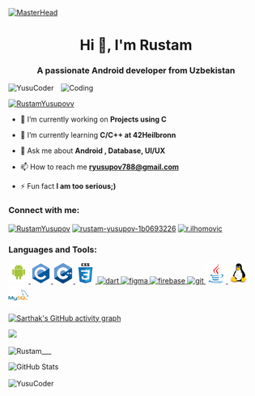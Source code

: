[![MasterHead](https://1.bp.blogspot.com/-7A4WynwLsMw/XbBpCXG8fHI/AAAAAAAAMt4/uOa1bpLskYgrwGbllhSu2SDj_Mig8SXJQCLcBGAsYHQ/s1600/2000_600px.gif)](https://github.com/YusuCoder/)
<h1 align="center">Hi 👋, I'm Rustam</h1>
<h3 align="center">A passionate Android developer from Uzbekistan</h3>
<img align="right" alt="Coding" width="400" src="https://cdn.dribbble.com/users/1162077/screenshots/3848914/programmer.gif">


<p align="left"> <img src="https://komarev.com/ghpvc/?username=YusuCoder&label=Profile%20views&color=0e75b6&style=flat" alt="YusuCoder" /> </p>

<p align="left"> <a href="https://twitter.com/RustamYusupovv" target="blank"><img src="https://img.shields.io/twitter/follow/RustamYusupovv?logo=twitter&style=for-the-badge" alt="RustamYusupovv" /></a> </p>

- 🔭 I’m currently working on **Projects using C**

- 🌱 I’m currently learning **C/C++ at 42Heilbronn**

- 💬 Ask me about **Android , Database, UI/UX**

- 📫 How to reach me **ryusupov788@gmail.com**

- ⚡ Fun fact **I am too serious;)**

<h3 align="left">Connect with me:</h3>
<p align="left">
<a href="https://twitter.com/RustamYusupovv" target="blank"><img align="center" src="https://raw.githubusercontent.com/rahuldkjain/github-profile-readme-generator/master/src/images/icons/Social/twitter.svg" alt="RustamYusupov" height="30" width="40" /></a>
<a href="https://www.linkedin.com/in/rustam-yusupov-1b0693226/" target="blank"><img align="center" src="https://raw.githubusercontent.com/rahuldkjain/github-profile-readme-generator/master/src/images/icons/Social/linked-in-alt.svg" alt="rustam-yusupov-1b0693226" height="30" width="40" /></a>
<a href="https://www.instagram.com/r.ilhomovic/" target="blank"><img align="center" src="https://raw.githubusercontent.com/rahuldkjain/github-profile-readme-generator/master/src/images/icons/Social/instagram.svg" alt="r.ilhomovic" height="30" width="40" /></a>


<h3 align="left">Languages and Tools:</h3>
<p align="left"> <a href="https://developer.android.com" target="_blank" rel="noreferrer"> <img src="https://raw.githubusercontent.com/devicons/devicon/master/icons/android/android-original-wordmark.svg" alt="android" width="40" height="40"/> </a> 
<a href="https://www.cprogramming.com/" target="_blank" rel="noreferrer"> <img src="https://raw.githubusercontent.com/devicons/devicon/master/icons/c/c-original.svg" alt="c" width="40" height="40"/> </a> 
<a href="https://www.w3schools.com/cpp/" target="_blank" rel="noreferrer"> <img src="https://raw.githubusercontent.com/devicons/devicon/master/icons/cplusplus/cplusplus-original.svg" alt="cplusplus" width="40" height="40"/> </a> 
<a href="https://www.w3schools.com/css/" target="_blank" rel="noreferrer"> <img src="https://raw.githubusercontent.com/devicons/devicon/master/icons/css3/css3-original-wordmark.svg" alt="css3" width="40" height="40"/> </a> 
<a href="https://dart.dev" target="_blank" rel="noreferrer"> <img src="https://www.vectorlogo.zone/logos/dartlang/dartlang-icon.svg" alt="dart" width="40" height="40"/> </a> 
<a href="https://www.figma.com/" target="_blank" rel="noreferrer"> <img src="https://www.vectorlogo.zone/logos/figma/figma-icon.svg" alt="figma" width="40" height="40"/> </a> 
<a href="https://firebase.google.com/" target="_blank" rel="noreferrer"> <img src="https://www.vectorlogo.zone/logos/firebase/firebase-icon.svg" alt="firebase" width="40" height="40"/> </a> 
<a href="https://git-scm.com/" target="_blank" rel="noreferrer"> <img src="https://www.vectorlogo.zone/logos/git-scm/git-scm-icon.svg" alt="git" width="40" height="40"/> </a> 
<a href="https://www.java.com" target="_blank" rel="noreferrer"> <img src="https://raw.githubusercontent.com/devicons/devicon/master/icons/java/java-original.svg" alt="java" width="40" height="40"/> </a>  
<a href="https://www.linux.org/" target="_blank" rel="noreferrer"> <img src="https://raw.githubusercontent.com/devicons/devicon/master/icons/linux/linux-original.svg" alt="linux" width="40" height="40"/> </a> 
<a href="https://www.mysql.com/" target="_blank" rel="noreferrer"> <img src="https://raw.githubusercontent.com/devicons/devicon/master/icons/mysql/mysql-original-wordmark.svg" alt="mysql" width="40" height="40"/> </a> 


[![Sarthak's GitHub activity graph](https://activity-graph.herokuapp.com/graph?username=YusuCoder&&theme=xcode)](https://github.com/YusuCoder)

![](https://raw.githubusercontent.com/vn7n24fzkq/github-profile-summary-cards-example/master/profile-summary-card-output/dracula/2-most-commit-language.svg)
  
  <p><img width="494" align="center" src="https://github-readme-stats.vercel.app/api/top-langs?username=YusuCoder&show_icons=true&locale=en&layout=compact" alt="Rustam___" /></p>

  
![GitHub Stats](https://github-readme-stats.vercel.app/api?username=YusuCoder&theme=radical)

<p><img align="center" src="https://github-readme-streak-stats.herokuapp.com/?user=YusuCoder&&theme=tokyonight" alt="YusuCoder" /></p>

[portfolio]: https://yusucoder.vercel.app/?fbclid=PAAaa0swCpwrgYvaDmuHw8UsfgYyePol_NBwFAbKS4dQMSl1jbZIJUEcK96Bc
[twitter]: https://twitter.com/RustamYusupovv
[instagram]: https://www.instagram.com/r.ilhomovic/
[linkedin]: https://www.linkedin.com/in/rustam-yusupov-1b0693226/
[telegram]: https://t.me/RY00101
